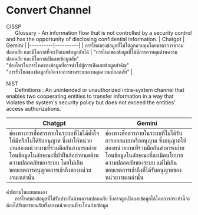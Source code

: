 # Convert Channel

CISSP <br>
&nbsp;&nbsp;&nbsp;&nbsp;&nbsp;&nbsp;Glossary - An information flow that is not controlled by a security control and has the opportunity of disclosing confidential information.
| Chatgpt | Gemini |
|----------|----------|
| การไหลของข้อมูลที่ไม่ได้ถูกควบคุมโดยมาตรการความปลอดภัย และมีโอกาสที่จะเปิดเผยข้อมูลลับได้ | "การไหลของข้อมูลที่ไม่มีการควบคุมด้านความปลอดภัย และมีโอกาสเปิดเผยข้อมูลลับ"<br>"ช่องโหว่ในการไหลของข้อมูลที่อาจนำไปสู่การเปิดเผยข้อมูลสำคัญ"<br>"การรั่วไหลของข้อมูลที่เกิดจากการขาดระบบควบคุมความปลอดภัย" |

NIST <br>
&nbsp;&nbsp;&nbsp;&nbsp;&nbsp;&nbsp;Definitions : An unintended or unauthorized intra-system channel that enables two cooperating entities to transfer information 
in a way that violates the system's security policy but does not exceed the entities' access authorizations.

| Chatgpt | Gemini |
|----------|----------|
|ช่องทางการสื่อสารภายในระบบที่ไม่ได้ตั้งใจให้มีหรือไม่ได้รับอนุญาต ซึ่งทำให้หน่วยงานสองหน่วยงานที่ร่วมมือกันสามารถถ่ายโอนข้อมูลในลักษณะที่ฝ่าฝืนข้อกำหนดด้านความปลอดภัยของระบบ โดยไม่เกินขอบเขตการอนุญาตการเข้าถึงของหน่วยงานเหล่านั้น |ช่องทางสื่อสารภายในระบบที่ไม่ได้รับการออกแบบหรืออนุญาต ซึ่งอนุญาตให้สองหน่วยงานที่ร่วมมือกันสามารถถ่ายโอนข้อมูลในลักษณะที่ละเมิดนโยบายความปลอดภัยของระบบ แต่ไม่เกินขอบเขตการเข้าถึงที่ได้รับอนุญาตของหน่วยงานเหล่านั้น |

คำนิยามในแบบตนเอง <br>&nbsp;&nbsp;&nbsp;&nbsp;&nbsp;&nbsp;การไหลของข้อมูลที่ไม่รับประกันด้านความปลอดภัย ซึ่งอาจถูกเปิดเผยข้อมูลได้โดยการกระทำนี้จะต้องได้รับการยอมรับทั้งสองหน่วยงานที่จะโอนถ่ายข้อมูล

